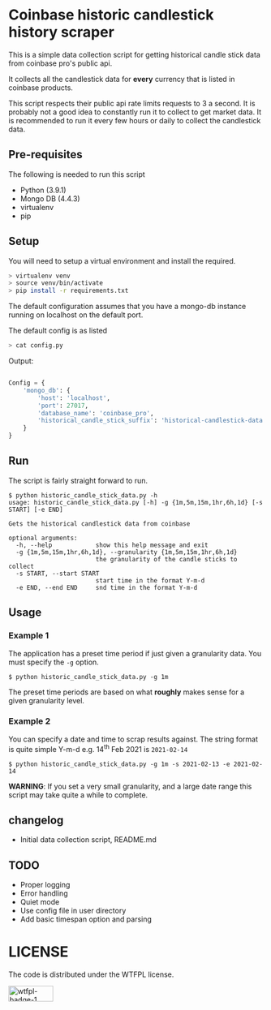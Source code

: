 # Coinbase historic candlestick history scraper

This is a simple data collection script for getting historical candle stick data from coinbase pro's public api.

It collects all the candlestick data for **every** currency that is listed in coinbase products.

This script respects their public api rate limits requests to 3 a second. 
It is probably not a good idea to constantly run it to collect to get market data. 
It is recommended to run it every few hours or daily to collect the candlestick data.

## Pre-requisites

The following is needed to run this script

* Python (3.9.1)
* Mongo DB (4.4.3)
* virtualenv
* pip

## Setup

You will need to setup a virtual environment and install the required.

```bash
> virtualenv venv
> source venv/bin/activate
> pip install -r requirements.txt
```

The default configuration assumes that you have a mongo-db instance running on localhost on the default port. 

The default config is as listed

```bash
> cat config.py
```

Output:


```python

Config = {
    'mongo_db': {
        'host': 'localhost',
        'port': 27017,
        'database_name': 'coinbase_pro',
        'historical_candle_stick_suffix': 'historical-candlestick-data'
    }
}
```

## Run

The script is fairly straight forward to run.

```
$ python historic_candle_stick_data.py -h
usage: historic_candle_stick_data.py [-h] -g {1m,5m,15m,1hr,6h,1d} [-s START] [-e END]

Gets the historical candlestick data from coinbase

optional arguments:
  -h, --help            show this help message and exit
  -g {1m,5m,15m,1hr,6h,1d}, --granularity {1m,5m,15m,1hr,6h,1d}
                        the granularity of the candle sticks to collect
  -s START, --start START
                        start time in the format Y-m-d
  -e END, --end END     snd time in the format Y-m-d
```

## Usage

### Example 1

The application has a preset time period if just given a granularity data. You must specify the `-g` option.

```
$ python historic_candle_stick_data.py -g 1m
```

The preset time periods are based on what **roughly** makes sense for a given granularity level. 

### Example 2

You can specify a date and time to scrap results against. 
The string format is quite simple Y-m-d e.g. 14<sup>th</sup> Feb 2021 is `2021-02-14`  

```
$ python historic_candle_stick_data.py -g 1m -s 2021-02-13 -e 2021-02-14
```

**WARNING**: If you set a very small granularity, and a large date range this script may take quite a while to complete.

## changelog

* Initial data collection script, README.md

## TODO 

* Proper logging
* Error handling
* Quiet mode
* Use config file in user directory
* Add basic timespan option and parsing

# LICENSE

The code is distributed under the WTFPL license.

<a href="http://www.wtfpl.net/download/wtfpl-badge-1/" rel="attachment wp-att-49"><img alt="wtfpl-badge-1" src="http://www.wtfpl.net/wp-content/uploads/2012/12/wtfpl-badge-1.png" width="88" height="31"></a>
